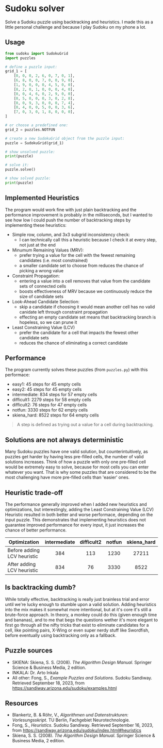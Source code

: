 # Sudoku solver

Solve a Sudoku puzzle using backtracking and heuristics. I made this as a little personal challenge and because I play Sudoku on my phone a lot.

## Usage

~~~Python
from sudoku import SudokuGrid
import puzzles

# define a puzzle input:
grid_1 = [
    [0, 0, 0, 2, 6, 0, 7, 0, 1],
    [6, 8, 0, 0, 7, 0, 0, 9, 0],
    [1, 9, 0, 0, 0, 4, 5, 0, 0],
    [8, 2, 0, 1, 0, 0, 0, 4, 0],
    [0, 0, 4, 6, 0, 2, 9, 0, 0],
    [0, 5, 0, 0, 0, 3, 0, 2, 8],
    [0, 0, 9, 3, 0, 0, 0, 7, 4],
    [0, 4, 0, 0, 5, 0, 0, 3, 6],
    [7, 0, 3, 0, 1, 8, 0, 0, 0],
]

# or choose a predefined one:
grid_2 = puzzles.NOTFUN

# create a new SudokuGrid object from the puzzle input:
puzzle = SudokuGrid(grid_1)

# show unsolved puzzle:
print(puzzle)

# solve it:
puzzle.solve()

# show solved puzzle:
print(puzzle)
~~~

## Implemented Heuristics

The program would work fine with just plain backtracking and the performance improvement is probably in the milliseconds, but I wanted to see how low I could push the number of backtracking steps by implementing these heuristics:

- Simple row, column, and 3x3 subgrid inconsistency check:
  - I can technically call this a heuristic because I check it at every step, not just at the end
- Minumum Remaining Values (MRV):
  - prefer trying a value for the cell with the fewest remaining candidates (i.e. most constrained)
  - a smaller candidate set to choose from reduces the chance of picking a wrong value
- Constraint Propagation:
  - entering a value into a cell removes that value from the candidate sets of connected cells
  - boosts effectiveness of MRV because we continuously reduce the size of candidate sets
- Look-Ahead Candidate Selection:
  - skip a candidate if choosing it would mean another cell has no valid canidate left through constraint propagation
  - effecting an empty candidate set means that backtracking branch is hopeless, so we can prune it
- Least Constraining Value (LCV)
  - prefer the candidate for a cell that impacts the fewest other candidate sets
  - reduces the chance of eliminating a correct candidate

## Performance

The program currently solves these puzzles (from `puzzles.py`) with this performace:

- easy1: 45 steps for 45 empty cells
- easy2: 45 steps for 45 empty cells
- intermediate: 834 steps for 57 empty cells
- difficult1: 2279 steps for 58 empty cells
- difficult2: 76 steps for 47 empty cells
- notfun: 3330 steps for 62 empty cells
- skiena_hard: 8522 steps for 64 empty cells

> A step is defined as trying out a value for a cell during backtracking.

## Solutions are not always deterministic

Many Sudoku puzzles have one valid solution, but counterintuitively, as puzzles get harder by having less pre-filled cells, the number of valid solutions increases. Think of how a puzzle with only one pre-filled cell would be extremely easy to solve, because for most cells you can enter whatever you want. That is why some puzzles that are considered to be the most challenging have more pre-filled cells than 'easier' ones.

## Heuristic trade-off

The performance generally improved when I added new heuristics and optimizations, but interestingly, adding the Least Constraining Value (LCV) Heuristic resulted in both better and worse performace, depending on the input puzzle. This demonstrates that implementing heuristics does not guarantee improved performance for every input, it just increases the chance of better performance.

| Optimization                | intermediate | difficult2 | notfun | skiena_hard |
|-----------------------------|:------------:|:----------:|:------:|:-----------:|
| Before adding LCV heuristic |      384     |     113    |  1230  |    27211    |
| After adding LCV heuristic  |      834     |     76     |  3330  |     8522    |

## Is backtracking dumb?

While totally effective, backtracking is really just brainless trial and error until we're lucky enough to stumble upon a valid solution. Adding heuristics into the mix makes it somewhat more intentional, but at it's core it's still a brute-force approach. In theory, a monkey could do this (given enough time and bananas), and to me that begs the questions wether it's more elegant to first go through all the nifty tricks that exist to eliminate candidates for a cell, like pointing pairs, X-Wing or even super nerdy stuff like Swordfish, before eventually using backtracking only as a fallback.

## Puzzle sources

- SKIENA: Skiena, S. S. (2008). _The Algorithm Design Manual._ Springer Science & Business Media, 2 edition.
- INKALA: Dr. Arto Inkala
- All other: Fong, S., _Example Puzzles and Solutions_. Sudoku Sandiway. Retrieved September 18, 2023, from <https://sandiway.arizona.edu/sudoku/examples.html>

## Resources

- Blankertz, B. & Röhr, V., _Algorithmen und Datenstrukturen: Vorlesungsskript_. TU Berlin, Fachgebiet Neurotechnologie.
- Fong, S., _Heuristics_. Sudoku Sandiway. Retrieved September 16, 2023, from <https://sandiway.arizona.edu/sudoku/index.html#heuristics>
- Skiena, S. S. (2008). _The Algorithm Design Manual_. Springer Science & Business Media, 2 edition.
